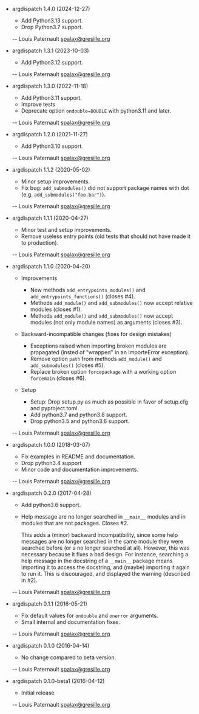 * argdispatch 1.4.0 (2024-12-27)

    * Add Python3.13 support.
    * Drop Python3.7 support.

    -- Louis Paternault <spalax@gresille.org>

* argdispatch 1.3.1 (2023-10-03)

    * Add Python3.12 support.

    -- Louis Paternault <spalax@gresille.org>

* argdispatch 1.3.0 (2022-11-18)

    * Add Python3.11 support.
    * Improve tests
    * Deprecate option `ondouble=DOUBLE` with python3.11 and later.

    -- Louis Paternault <spalax@gresille.org>

* argdispatch 1.2.0 (2021-11-27)

    * Add Python3.10 support.

    -- Louis Paternault <spalax@gresille.org>

* argdispatch 1.1.2 (2020-05-02)

    * Minor setup improvements.
    * Fix bug: `add_submodules()` did not support package names with dot (e.g. `add_submodules("foo.bar")`).

    -- Louis Paternault <spalax@gresille.org>

* argdispatch 1.1.1 (2020-04-27)

    * Minor test and setup improvements.
    * Remove useless entry points (old tests that should not have made it to production).

    -- Louis Paternault <spalax@gresille.org>

* argdispatch 1.1.0 (2020-04-20)

    * Improvements
      * New methods `add_entrypoints_modules()` and `add_entrypoints_functions()` (closes #4).
      * Methods `add_module()` and `add_submodules()` now accept relative modules (closes #1).
      * Methods `add_module()` and `add_submodules()` now accept modules (not only module names) as arguments (closes #3).

    * Backward-incompatible changes (fixes for design mistakes)
      * Exceptions raised when importing broken modules are propagated (insted of "wrapped" in an ImporteError exception).
      * Remove option `path` from methods `add_module()` and `add_submodules()` (closes #5).
      * Replace broken option `forcepackage` with a working option `forcemain` (closes #6).

    * Setup
        * Setup: Drop setup.py as much as possible in favor of setup.cfg and pyproject.toml.
        * Add python3.7 and python3.8 support.
        * Drop python3.5 and python3.6 support.

    -- Louis Paternault <spalax@gresille.org>

* argdispatch 1.0.0 (2018-03-07)

    * Fix examples in README and documentation.
    * Drop python3.4 support
    * Minor code and documentation improvements.

    -- Louis Paternault <spalax@gresille.org>

* argdispatch 0.2.0 (2017-04-28)

    * Add python3.6 support.
    * Help message are no longer searched in `__main__` modules and in modules
      that are not packages. Closes #2.

        This adds a (minor) backward incompatibility, since some help messages
        are no longer searched in the same module they were searched before (or a
        no longer searched at all). However, this was necessary because it fixes
        a bad design. For instance, searching a help message in the docstring of
        a `__main__` package means importing it to access the docstring, and
        (maybe) importing it again to run it. This is discouraged, and displayed
        the warning (described in #2).

    -- Louis Paternault <spalax@gresille.org>

* argdispatch 0.1.1 (2016-05-21)

    * Fix default values for `ondouble` and `onerror` arguments.
    * Small internal and documentation fixes.

    -- Louis Paternault <spalax@gresille.org>

* argdispatch 0.1.0 (2016-04-14)

    * No change compared to beta version.

    -- Louis Paternault <spalax@gresille.org>

* argdispatch 0.1.0-beta1 (2016-04-12)

    * Initial release

    -- Louis Paternault <spalax@gresille.org>
